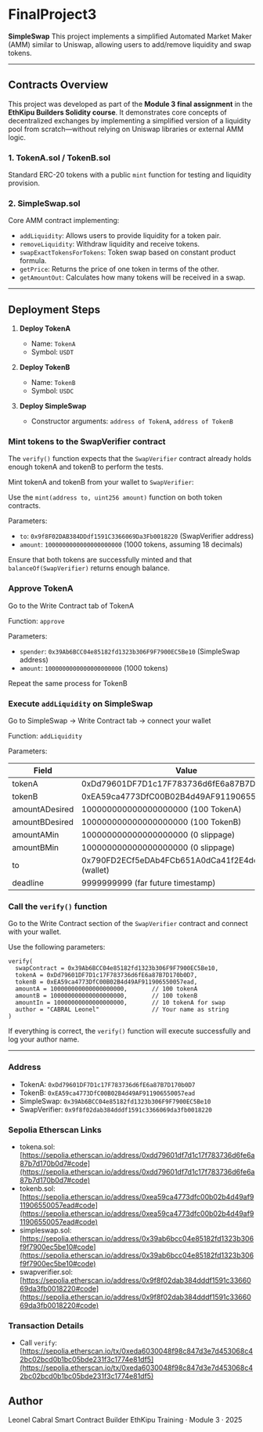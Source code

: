 # FinalProject3

**SimpleSwap** This project implements a simplified Automated Market Maker (AMM) similar to Uniswap, allowing users to add/remove liquidity and swap tokens.

---

## Contracts Overview

This project was developed as part of the **Module 3 final assignment** in the **EthKipu Builders Solidity course**. It demonstrates core concepts of decentralized exchanges by implementing a simplified version of a liquidity pool from scratch—without relying on Uniswap libraries or external AMM logic.

### 1. TokenA.sol / TokenB.sol

Standard ERC-20 tokens with a public `mint` function for testing and liquidity provision.

### 2. SimpleSwap.sol

Core AMM contract implementing:

* `addLiquidity`: Allows users to provide liquidity for a token pair.
* `removeLiquidity`: Withdraw liquidity and receive tokens.
* `swapExactTokensForTokens`: Token swap based on constant product formula.
* `getPrice`: Returns the price of one token in terms of the other.
* `getAmountOut`: Calculates how many tokens will be received in a swap.

---

## Deployment Steps

1. **Deploy TokenA**

   * Name: `TokenA`
   * Symbol: `USDT`

2. **Deploy TokenB**

   * Name: `TokenB`
   * Symbol: `USDC`

3. **Deploy SimpleSwap**

   * Constructor arguments: `address of TokenA`, `address of TokenB`

### Mint tokens to the SwapVerifier contract

The `verify()` function expects that the `SwapVerifier` contract already holds enough tokenA and tokenB to perform the tests.

Mint tokenA and tokenB from your wallet to `SwapVerifier`:

Use the `mint(address to, uint256 amount)` function on both token contracts.

Parameters:

* `to`: `0x9f8F02DAB384DDdf1591C3366069Da3Fb0018220` (SwapVerifier address)
* `amount`: `1000000000000000000000` (1000 tokens, assuming 18 decimals)

Ensure that both tokens are successfully minted and that `balanceOf(SwapVerifier)` returns enough balance.

### Approve TokenA

Go to the Write Contract tab of TokenA

Function: `approve`

Parameters:

* `spender`: `0x39Ab6BCC04e85182fd1323b306F9F7900EC5Be10` (SimpleSwap address)
* `amount`: `1000000000000000000000` (1000 tokens)

Repeat the same process for TokenB

### Execute `addLiquidity` on SimpleSwap

Go to SimpleSwap → Write Contract tab → connect your wallet

Function: `addLiquidity`

Parameters:

| Field          | Value                                               |
| -------------- | --------------------------------------------------- |
| tokenA         | 0xDd79601DF7D1c17F783736d6fE6a87B7D170b0D7          |
| tokenB         | 0xEA59ca4773DfC00B02B4d49AF911906550057ead          |
| amountADesired | 100000000000000000000 (100 TokenA)                  |
| amountBDesired | 100000000000000000000 (100 TokenB)                  |
| amountAMin     | 100000000000000000000 (0 slippage)                  |
| amountBMin     | 100000000000000000000 (0 slippage)                  |
| to             | 0x790FD2ECf5eDAb4FCb651A0dCa41f2E4dc673ccC (wallet) |
| deadline       | 9999999999 (far future timestamp)                   |

### Call the `verify()` function

Go to the Write Contract section of the `SwapVerifier` contract and connect with your wallet.

Use the following parameters:

```solidity
verify(
  swapContract = 0x39Ab6BCC04e85182fd1323b306F9F7900EC5Be10,
  tokenA = 0xDd79601DF7D1c17F783736d6fE6a87B7D170b0D7,
  tokenB = 0xEA59ca4773DfC00B02B4d49AF911906550057ead,
  amountA = 100000000000000000000,       // 100 tokenA
  amountB = 100000000000000000000,       // 100 tokenB
  amountIn = 10000000000000000000,       // 10 tokenA for swap
  author = "CABRAL Leonel"               // Your name as string
)
```

If everything is correct, the `verify()` function will execute successfully and log your author name.

---

### Address

* TokenA: `0xDd79601DF7D1c17F783736d6fE6a87B7D170b0D7`
* TokenB: `0xEA59ca4773DfC00B02B4d49AF911906550057ead`
* SimpleSwap: `0x39Ab6BCC04e85182fd1323b306F9F7900EC5Be10`
* SwapVerifier: `0x9f8f02dab384dddf1591c3366069da3fb0018220`

### Sepolia Etherscan Links

* tokena.sol: [https://sepolia.etherscan.io/address/0xdd79601df7d1c17f783736d6fe6a87b7d170b0d7#code](https://sepolia.etherscan.io/address/0xdd79601df7d1c17f783736d6fe6a87b7d170b0d7#code)
* tokenb.sol: [https://sepolia.etherscan.io/address/0xea59ca4773dfc00b02b4d49af911906550057ead#code](https://sepolia.etherscan.io/address/0xea59ca4773dfc00b02b4d49af911906550057ead#code)
* simpleswap.sol: [https://sepolia.etherscan.io/address/0x39ab6bcc04e85182fd1323b306f9f7900ec5be10#code](https://sepolia.etherscan.io/address/0x39ab6bcc04e85182fd1323b306f9f7900ec5be10#code)
* swapverifier.sol: [https://sepolia.etherscan.io/address/0x9f8f02dab384dddf1591c3366069da3fb0018220#code](https://sepolia.etherscan.io/address/0x9f8f02dab384dddf1591c3366069da3fb0018220#code)

### Transaction Details

* Call `verify`: [https://sepolia.etherscan.io/tx/0xeda6030048f98c847d3e7d453068c42bc02bcd0b1bc05bde231f3c1774e81df5](https://sepolia.etherscan.io/tx/0xeda6030048f98c847d3e7d453068c42bc02bcd0b1bc05bde231f3c1774e81df5)

## Author

Leonel Cabral
Smart Contract Builder
EthKipu Training · Module 3 · 2025
